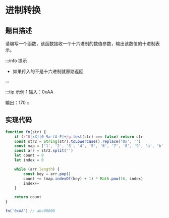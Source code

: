 <script lang="ts" setup>
import { loginRead } from '@/utils/login-read'
loginRead('n10017')
</script>

# 进制转换

<ClientOnly><AppRead code="n10017" /></ClientOnly>

## 题目描述

请编写一个函数，该函数接收一个十六进制的数值参数，输出该数值的十进制表示。

:::info 提示

-   如果传入的不是十六进制就原路返回

:::

:::tip 示例 1
输入：0xAA

输出：170
:::

## 实现代码

```javascript
function fn(str) {
    if (/^0[xX][0-9a-fA-F]+/g.test(str) === false) return str
    const str2 = String(str).toLowerCase().replace('0x', '')
    const map = ['1', '2', '3', '4', '5', '6', '7', '8', '9', 'a', 'b', 'c', 'd', 'e', 'f']
    const arr = str2.split('')
    let count = 0
    let index = 0

    while (arr.length) {
        const key = arr.pop()
        count += (map.indexOf(key) + 1) * Math.pow(16, index)
        index++
    }

    return count
}

fn('0xAA') // abc00000
```
